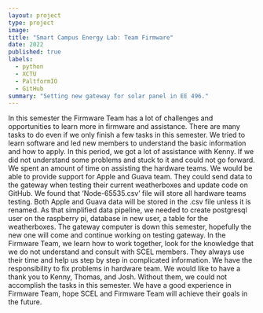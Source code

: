 ```yaml
---
layout: project
type: project
image: 
title: "Smart Campus Energy Lab: Team Firmware"
date: 2022
published: true
labels:
  - python
  - XCTU
  - PaltformIO
  - GitHub
summary: "Setting new gateway for solar panel in EE 496."
---
```



 In this semester the Firmware Team has a lot of challenges and opportunities to learn more in firmware and assistance. There are many tasks to do even if we only finish a few tasks in this semester. We tried to learn software and led new members to understand the basic information and how to apply. In this period, we got a lot of assistance with Kenny. If we did not understand some problems and stuck to it and could not go forward. We spent an amount of time on assisting the hardware teams. We would be able to provide support for Apple and Guava team. They could send data to the gateway when testing their current weatherboxes and update code on GitHub. We found that ‘Node-65535.csv’ file will store all hardware teams testing. Both Apple and Guava data will be stored in the .csv file unless it is renamed.  As that simplified data pipeline, we needed to create postgresql user on the raspberry pi, database in new user, a table for the weatherboxes. The gateway computer is down this semester, hopefully the new one will come and continue working on testing gateway. 
            In the Firmware Team, we learn how to work together, look for the knowledge that we do not understand and consult with SCEL members. They always use their time and help us step by step in complicated information. We have the responsibility to fix problems in hardware team. We would like to have a thank you to Kenny, Thomas, and Josh. Without them, we could not accomplish the tasks in this semester. We have a good experience in Firmware Team, hope SCEL and Firmware Team will achieve their goals in the future.
